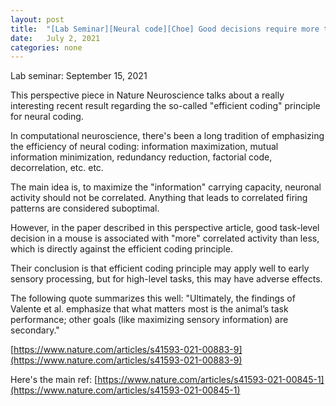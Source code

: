 ```yaml
---
layout: post
title:  "[Lab Seminar][Neural code][Choe] Good decisions require more than information"
date:   July 2, 2021
categories: none
---
```


Lab seminar: September 15, 2021

This perspective piece in Nature Neuroscience talks about a really interesting recent result regarding the so-called "efficient coding" principle for neural coding. 

In computational neuroscience, there's been a long tradition of emphasizing the efficiency of neural coding: information maximization, mutual information minimization, redundancy reduction, factorial code, decorrelation, etc. etc. 

The main idea is, to maximize the "information" carrying capacity, neuronal activity should not be correlated. Anything that leads to correlated firing patterns are considered suboptimal. 

However, in the paper described in this perspective article, good task-level decision in a mouse is associated with "more" correlated activity than less, which is directly against the efficient coding principle. 

Their conclusion is that efficient coding principle may apply well to early sensory processing, but for high-level tasks, this may have adverse effects. 

The following quote summarizes this well: "Ultimately, the findings of Valente et al. emphasize that what matters most is the animal’s task performance; other goals (like maximizing sensory information) are secondary." 

[https://www.nature.com/articles/s41593-021-00883-9](https://www.nature.com/articles/s41593-021-00883-9)

Here's the main ref: [https://www.nature.com/articles/s41593-021-00845-1](https://www.nature.com/articles/s41593-021-00845-1)

 


